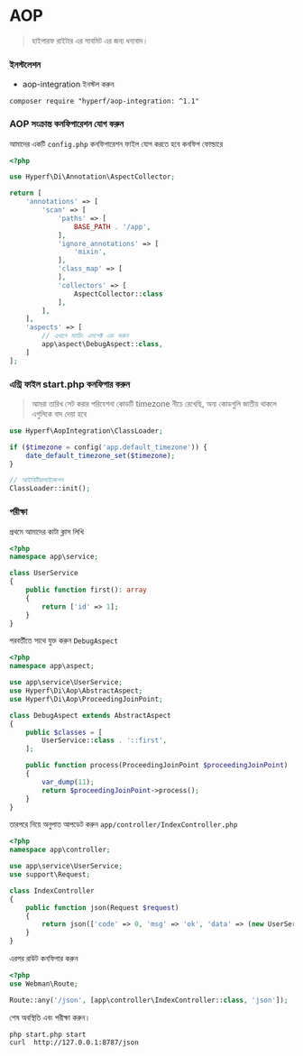 # AOP

> হাইপারফ রাইটার এর সাবমিট এর জন্য ধন্যবাদ।

### ইনস্টলেশন

- aop-integration ইনস্টল করুন

```shell
composer require "hyperf/aop-integration: ^1.1"
```

### AOP সংক্রান্ত কনফিগারেশন যোগ করুন

আমাদের একটি `config.php` কনফিগারেশন ফাইল যোগ করতে হবে কনফিগ ফোল্ডারে

```php
<?php

use Hyperf\Di\Annotation\AspectCollector;

return [
    'annotations' => [
        'scan' => [
            'paths' => [
                BASE_PATH . '/app',
            ],
            'ignore_annotations' => [
                'mixin',
            ],
            'class_map' => [
            ],
            'collectors' => [
                AspectCollector::class
            ],
        ],
    ],
    'aspects' => [
        // এখানে ম্যাচিং এসপেক্ট এড করুন
        app\aspect\DebugAspect::class,
    ]
];

```

### এন্ট্রি ফাইল start.php কনফিগার করুন

> আমরা তারিখ সেট করার পরিবেশনা কোডটি timezone নীচে রেখেছি, অন্য কোডগুলি জাতীয় থাকলে এগুলিকে বাদ দেয়া হবে 

```php
use Hyperf\AopIntegration\ClassLoader;

if ($timezone = config('app.default_timezone')) {
    date_default_timezone_set($timezone);
}

// আইনিটিয়ালাইজেশন
ClassLoader::init();
```

### পরীক্ষা

প্রথমে আমাদের কাটা ক্লাস লিখি

```php
<?php
namespace app\service;

class UserService
{
    public function first(): array
    {
        return ['id' => 1];
    }
}
```

পরবর্তীতে সাথে যুক্ত করুন `DebugAspect`

```php
<?php
namespace app\aspect;

use app\service\UserService;
use Hyperf\Di\Aop\AbstractAspect;
use Hyperf\Di\Aop\ProceedingJoinPoint;

class DebugAspect extends AbstractAspect
{
    public $classes = [
        UserService::class . '::first',
    ];

    public function process(ProceedingJoinPoint $proceedingJoinPoint)
    {
        var_dump(11);
        return $proceedingJoinPoint->process();
    }
}
```

তারপরে নিয়ে অনুপাত আপডেট করুন `app/controller/IndexController.php`

```php
<?php
namespace app\controller;

use app\service\UserService;
use support\Request;

class IndexController
{
    public function json(Request $request)
    {
        return json(['code' => 0, 'msg' => 'ok', 'data' => (new UserService())->first()]);
    }
}
```

এরপর রাউট কনফিগার করুন

```php
<?php
use Webman\Route;

Route::any('/json', [app\controller\IndexController::class, 'json']);
```

শেষ অবস্থিতি এবং পরীক্ষা করুন।

```shell
php start.php start
curl  http://127.0.0.1:8787/json
```
